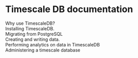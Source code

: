 <h1>Timescale DB documentation</h1>

<div class="os-button">
  <div class="test-chooser__os-menu-label">Why use TimescaleDB?</div>
</div>
<div classe="os-button">
  <div class="test-chooser__os-menu-label">Installing TimescaleDB.</div>
<div classe="os-button">
  <div class="test-chooser__os-menu-label">Migrating from PostgreSQL</div>
</div>
<div class="os-button">
  <div class="test-chooser__os-menu-label">Creating and writing data.</div>
</div>
<div class="os-button">
  <div class="test-chooser__os-menu-label">Performing analytics on data in TimescaleDB</div>
</div>
<div class="os-button">
  <div class="test-chooser__os-menu-label">Administering a timescale database</div>
</div>
